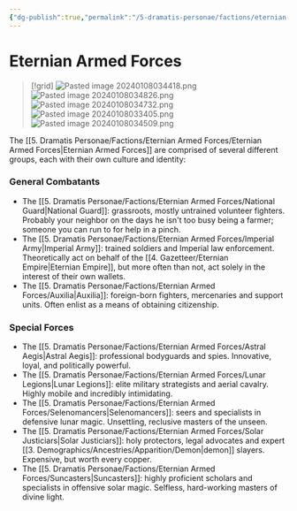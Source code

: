 ```yaml
---
{"dg-publish":true,"permalink":"/5-dramatis-personae/factions/eternian-armed-forces/eternian-armed-forces/","noteIcon":""}
---
```


# Eternian Armed Forces

>[!grid]
>![Pasted image 20240108034418.png](/img/user/x.%20Assets/Attachments/Pasted%20image%2020240108034418.png)
>![Pasted image 20240108034826.png](/img/user/x.%20Assets/Attachments/Pasted%20image%2020240108034826.png)
>![Pasted image 20240108034732.png](/img/user/x.%20Assets/Attachments/Pasted%20image%2020240108034732.png)
>![Pasted image 20240108033405.png](/img/user/x.%20Assets/Attachments/Pasted%20image%2020240108033405.png)
>![Pasted image 20240108034509.png](/img/user/x.%20Assets/Attachments/Pasted%20image%2020240108034509.png)

The [[5. Dramatis Personae/Factions/Eternian Armed Forces/Eternian Armed Forces\|Eternian Armed Forces]] are comprised of several different groups, each with their own culture and identity: 

### General Combatants 

- The [[5. Dramatis Personae/Factions/Eternian Armed Forces/National Guard\|National Guard]]: grassroots, mostly untrained volunteer fighters. Probably your neighbor on the days he isn't too busy being a farmer; someone you can run to for help in a pinch.
- The [[5. Dramatis Personae/Factions/Eternian Armed Forces/Imperial Army\|Imperial Army]]: trained soldiers and Imperial law enforcement. Theoretically act on behalf of the [[4. Gazetteer/Eternian Empire\|Eternian Empire]], but more often than not, act solely in the interest of their own wallets. 
- The [[5. Dramatis Personae/Factions/Eternian Armed Forces/Auxilia\|Auxilia]]: foreign-born fighters, mercenaries and support units. Often enlist as a means of obtaining citizenship. 

### Special Forces

- The [[5. Dramatis Personae/Factions/Eternian Armed Forces/Astral Aegis\|Astral Aegis]]: professional bodyguards and spies. Innovative, loyal, and politically powerful. 
- The [[5. Dramatis Personae/Factions/Eternian Armed Forces/Lunar Legions\|Lunar Legions]]: elite military strategists and aerial cavalry. Highly mobile and incredibly intimidating.
- The [[5. Dramatis Personae/Factions/Eternian Armed Forces/Selenomancers\|Selenomancers]]: seers and specialists in defensive lunar magic. Unsettling, reclusive masters of the unseen.
- The [[5. Dramatis Personae/Factions/Eternian Armed Forces/Solar Justiciars\|Solar Justiciars]]: holy protectors, legal advocates and expert [[3. Demographics/Ancestries/Apparition/Demon\|demon]] slayers. Expensive, but worth every copper. 
- The [[5. Dramatis Personae/Factions/Eternian Armed Forces/Suncasters\|Suncasters]]: highly proficient scholars and specialists in offensive solar magic. Selfless, hard-working masters of divine light.